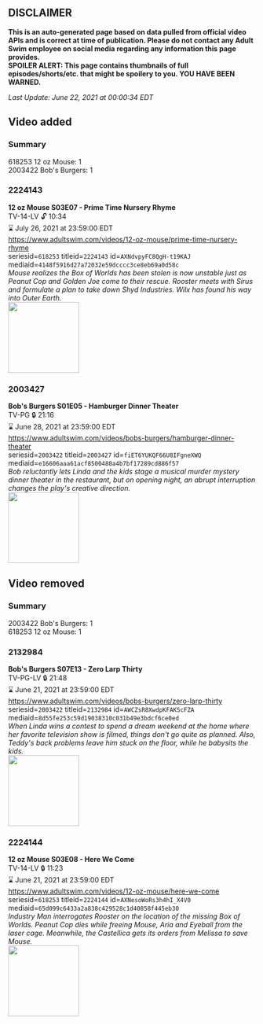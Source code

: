 ## DISCLAIMER
**This is an auto-generated page based on data pulled from official video APIs and is correct at time of publication. Please do not contact any Adult Swim employee on social media regarding any information this page provides.**  
**SPOILER ALERT: This page contains thumbnails of full episodes/shorts/etc. that might be spoilery to you. YOU HAVE BEEN WARNED.**  

_Last Update: June 22, 2021 at 00:00:34 EDT_
## Video added
### Summary
618253 12 oz Mouse: 1  
2003422 Bob's Burgers: 1  
### 2224143
**12 oz Mouse S03E07 - Prime Time Nursery Rhyme**  
TV-14-LV 🔓 10:34  
⌛ July 26, 2021 at 23:59:00 EDT  
https://www.adultswim.com/videos/12-oz-mouse/prime-time-nursery-rhyme  
seriesid=`618253` titleid=`2224143` id=`AXNdvpyFC8QgH-t19KAJ` mediaid=`4148f5916d27a72032e59dcccc3ce8eb69a0d58c`  
_Mouse realizes the Box of Worlds has been stolen is now unstable just as Peanut Cop and Golden Joe come to their rescue. Rooster meets with Sirus and formulate a plan to take down Shyd Industries. Wilx has found his way into Outer Earth._  
<a href="https://media.cdn.adultswim.com/uploads/20200717/thumbnails/2_2071713704-12oz_307_dup-20200715.jpg"><img src="https://media.cdn.adultswim.com/uploads/20200717/thumbnails/2_2071713704-12oz_307_dup-20200715.jpg" height="144px" /></a>
### 2003427
**Bob's Burgers S01E05 - Hamburger Dinner Theater**  
TV-PG 🔒 21:16  
⌛ June 28, 2021 at 23:59:00 EDT  
https://www.adultswim.com/videos/bobs-burgers/hamburger-dinner-theater  
seriesid=`2003422` titleid=`2003427` id=`fiET6YUKQF66U8IFgneXWQ` mediaid=`e16606aaa61acf8500480a4b7bf17289cd886f57`  
_Bob reluctantly lets Linda and the kids stage a musical murder mystery dinner theater in the restaurant, but on opening night, an abrupt interruption changes the play's creative direction._  
<a href="https://i.cdn.turner.com/adultswim/big/image-upload/thumbnails/thumb-2_image-151491857883213.jpg"><img src="https://i.cdn.turner.com/adultswim/big/image-upload/thumbnails/thumb-2_image-151491857883213.jpg" height="144px" /></a>
## Video removed
### Summary
2003422 Bob's Burgers: 1  
618253 12 oz Mouse: 1  
### 2132984
**Bob's Burgers S07E13 - Zero Larp Thirty**  
TV-PG-LV 🔒 21:48  
⌛ June 21, 2021 at 23:59:00 EDT  
https://www.adultswim.com/videos/bobs-burgers/zero-larp-thirty  
seriesid=`2003422` titleid=`2132984` id=`AWCZsR8XwdpKFAKScFZA` mediaid=`8d55fe253c59d19038310c031b49e3bdcf6ce0ed`  
_When Linda wins a contest to spend a dream weekend at the home where her favorite television show is filmed, things don't go quite as planned. Also, Teddy's back problems leave him stuck on the floor, while he babysits the kids._  
<a href="https://i.cdn.turner.com/adultswim/big/image-upload/thumbnails/thumb-2_image-151440700694020.jpg"><img src="https://i.cdn.turner.com/adultswim/big/image-upload/thumbnails/thumb-2_image-151440700694020.jpg" height="144px" /></a>
### 2224144
**12 oz Mouse S03E08 - Here We Come**  
TV-14-LV 🔒 11:23  
⌛ June 21, 2021 at 23:59:00 EDT  
https://www.adultswim.com/videos/12-oz-mouse/here-we-come  
seriesid=`618253` titleid=`2224144` id=`AXNesoWoRs3h4hI_X4V0` mediaid=`65d099c6433a2a838c429528c1d40858f445eb30`  
_Industry Man interrogates Rooster on the location of the missing Box of Worlds. Peanut Cop dies while freeing Mouse, Aria and Eyeball from the laser cage. Meanwhile, the Castellica gets its orders from Melissa to save Mouse._  
<a href="https://media.cdn.adultswim.com/uploads/20200717/thumbnails/2_207171733231-12oz_308_dup-20200630.jpg"><img src="https://media.cdn.adultswim.com/uploads/20200717/thumbnails/2_207171733231-12oz_308_dup-20200630.jpg" height="144px" /></a>
